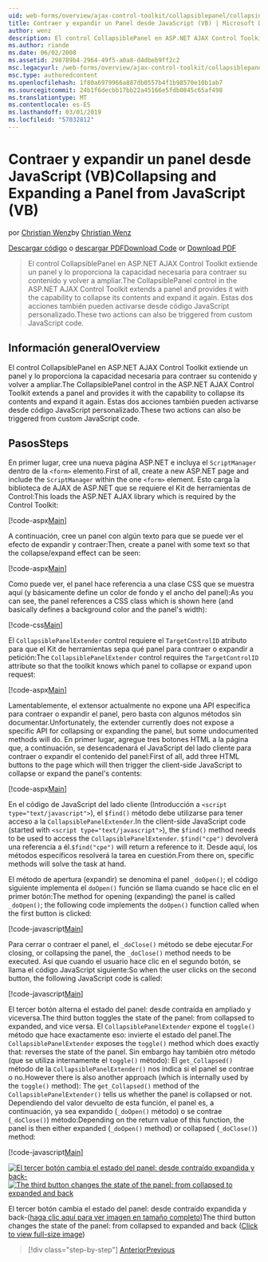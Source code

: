 ```yaml
---
uid: web-forms/overview/ajax-control-toolkit/collapsiblepanel/collapsing-and-expanding-a-panel-from-javascript-vb
title: Contraer y expandir un Panel desde JavaScript (VB) | Microsoft Docs
author: wenz
description: El control CollapsiblePanel en ASP.NET AJAX Control Toolkit extiende un panel y le proporciona la capacidad de su contenido de contraer y expandir esta un...
ms.author: riande
ms.date: 06/02/2008
ms.assetid: 298789b4-2964-49f5-a0a8-d4dbeb9ff2c2
msc.legacyurl: /web-forms/overview/ajax-control-toolkit/collapsiblepanel/collapsing-and-expanding-a-panel-from-javascript-vb
msc.type: authoredcontent
ms.openlocfilehash: 1f80a6979966a887db0557b4f1b98570e10b1ab7
ms.sourcegitcommit: 24b1f6decbb17bb22a45166e5fdb0845c65af498
ms.translationtype: MT
ms.contentlocale: es-ES
ms.lasthandoff: 03/01/2019
ms.locfileid: "57032812"
---
```

<a name="collapsing-and-expanding-a-panel-from-javascript-vb"></a><span data-ttu-id="5f4f8-103">Contraer y expandir un panel desde JavaScript (VB)</span><span class="sxs-lookup"><span data-stu-id="5f4f8-103">Collapsing and Expanding a Panel from JavaScript (VB)</span></span>
====================
<span data-ttu-id="5f4f8-104">por [Christian Wenz](https://github.com/wenz)</span><span class="sxs-lookup"><span data-stu-id="5f4f8-104">by [Christian Wenz](https://github.com/wenz)</span></span>

<span data-ttu-id="5f4f8-105">[Descargar código](http://download.microsoft.com/download/8/a/a/8aab3c3e-de6f-463f-805c-5fda567eef6e/CollapsiblePanel1.vb.zip) o [descargar PDF](http://download.microsoft.com/download/b/6/a/b6ae89ee-df69-4c87-9bfb-ad1eb2b23373/collapsiblepanel1VB.pdf)</span><span class="sxs-lookup"><span data-stu-id="5f4f8-105">[Download Code](http://download.microsoft.com/download/8/a/a/8aab3c3e-de6f-463f-805c-5fda567eef6e/CollapsiblePanel1.vb.zip) or [Download PDF](http://download.microsoft.com/download/b/6/a/b6ae89ee-df69-4c87-9bfb-ad1eb2b23373/collapsiblepanel1VB.pdf)</span></span>

> <span data-ttu-id="5f4f8-106">El control CollapsiblePanel en ASP.NET AJAX Control Toolkit extiende un panel y lo proporciona la capacidad necesaria para contraer su contenido y volver a ampliar.</span><span class="sxs-lookup"><span data-stu-id="5f4f8-106">The CollapsiblePanel control in the ASP.NET AJAX Control Toolkit extends a panel and provides it with the capability to collapse its contents and expand it again.</span></span> <span data-ttu-id="5f4f8-107">Estas dos acciones también pueden activarse desde código JavaScript personalizado.</span><span class="sxs-lookup"><span data-stu-id="5f4f8-107">These two actions can also be triggered from custom JavaScript code.</span></span>


## <a name="overview"></a><span data-ttu-id="5f4f8-108">Información general</span><span class="sxs-lookup"><span data-stu-id="5f4f8-108">Overview</span></span>

<span data-ttu-id="5f4f8-109">El control CollapsiblePanel en ASP.NET AJAX Control Toolkit extiende un panel y lo proporciona la capacidad necesaria para contraer su contenido y volver a ampliar.</span><span class="sxs-lookup"><span data-stu-id="5f4f8-109">The CollapsiblePanel control in the ASP.NET AJAX Control Toolkit extends a panel and provides it with the capability to collapse its contents and expand it again.</span></span> <span data-ttu-id="5f4f8-110">Estas dos acciones también pueden activarse desde código JavaScript personalizado.</span><span class="sxs-lookup"><span data-stu-id="5f4f8-110">These two actions can also be triggered from custom JavaScript code.</span></span>

## <a name="steps"></a><span data-ttu-id="5f4f8-111">Pasos</span><span class="sxs-lookup"><span data-stu-id="5f4f8-111">Steps</span></span>

<span data-ttu-id="5f4f8-112">En primer lugar, cree una nueva página ASP.NET e incluya el `ScriptManager` dentro de la `<form>` elemento.</span><span class="sxs-lookup"><span data-stu-id="5f4f8-112">First of all, create a new ASP.NET page and include the `ScriptManager` within the one `<form>` element.</span></span> <span data-ttu-id="5f4f8-113">Esto carga la biblioteca de AJAX de ASP.NET que se requiere el Kit de herramientas de Control:</span><span class="sxs-lookup"><span data-stu-id="5f4f8-113">This loads the ASP.NET AJAX library which is required by the Control Toolkit:</span></span>

[!code-aspx[Main](collapsing-and-expanding-a-panel-from-javascript-vb/samples/sample1.aspx)]

<span data-ttu-id="5f4f8-114">A continuación, cree un panel con algún texto para que se puede ver el efecto de expandir y contraer:</span><span class="sxs-lookup"><span data-stu-id="5f4f8-114">Then, create a panel with some text so that the collapse/expand effect can be seen:</span></span>

[!code-aspx[Main](collapsing-and-expanding-a-panel-from-javascript-vb/samples/sample2.aspx)]

<span data-ttu-id="5f4f8-115">Como puede ver, el panel hace referencia a una clase CSS que se muestra aquí (y básicamente define un color de fondo y el ancho del panel):</span><span class="sxs-lookup"><span data-stu-id="5f4f8-115">As you can see, the panel references a CSS class which is shown here (and basically defines a background color and the panel's width):</span></span>

[!code-css[Main](collapsing-and-expanding-a-panel-from-javascript-vb/samples/sample3.css)]

<span data-ttu-id="5f4f8-116">El `CollapsiblePanelExtender` control requiere el `TargetControlID` atributo para que el Kit de herramientas sepa qué panel para contraer o expandir a petición:</span><span class="sxs-lookup"><span data-stu-id="5f4f8-116">The `CollapsiblePanelExtender` control requires the `TargetControlID` attribute so that the toolkit knows which panel to collapse or expand upon request:</span></span>

[!code-aspx[Main](collapsing-and-expanding-a-panel-from-javascript-vb/samples/sample4.aspx)]

<span data-ttu-id="5f4f8-117">Lamentablemente, el extensor actualmente no expone una API específica para contraer o expandir el panel, pero basta con algunos métodos sin documentar.</span><span class="sxs-lookup"><span data-stu-id="5f4f8-117">Unfortunately, the extender currently does not expose a specific API for collapsing or expanding the panel, but some undocumented methods will do.</span></span> <span data-ttu-id="5f4f8-118">En primer lugar, agregue tres botones HTML a la página que, a continuación, se desencadenará el JavaScript del lado cliente para contraer o expandir el contenido del panel:</span><span class="sxs-lookup"><span data-stu-id="5f4f8-118">First of all, add three HTML buttons to the page which will then trigger the client-side JavaScript to collapse or expand the panel's contents:</span></span>

[!code-aspx[Main](collapsing-and-expanding-a-panel-from-javascript-vb/samples/sample5.aspx)]

<span data-ttu-id="5f4f8-119">En el código de JavaScript del lado cliente (Introducción a `<script type="text/javascript">`), el `$find()` método debe utilizarse para tener acceso a la `CollapsiblePanelExtender`.</span><span class="sxs-lookup"><span data-stu-id="5f4f8-119">In the client-side JavaScript code (started with `<script type="text/javascript">`), the `$find()` method needs to be used to access the `CollapsiblePanelExtender`.</span></span> <span data-ttu-id="5f4f8-120">`$find("cpe")` devolverá una referencia a él.</span><span class="sxs-lookup"><span data-stu-id="5f4f8-120">`$find("cpe")` will return a reference to it.</span></span> <span data-ttu-id="5f4f8-121">Desde aquí, los métodos específicos resolverá la tarea en cuestión.</span><span class="sxs-lookup"><span data-stu-id="5f4f8-121">From there on, specific methods will solve the task at hand.</span></span>

<span data-ttu-id="5f4f8-122">El método de apertura (expandir) se denomina el panel `_doOpen()`; el código siguiente implementa el `doOpen()` función se llama cuando se hace clic en el primer botón:</span><span class="sxs-lookup"><span data-stu-id="5f4f8-122">The method for opening (expanding) the panel is called `_doOpen()`; the following code implements the `doOpen()` function called when the first button is clicked:</span></span>

[!code-javascript[Main](collapsing-and-expanding-a-panel-from-javascript-vb/samples/sample6.js)]

<span data-ttu-id="5f4f8-123">Para cerrar o contraer el panel, el `_doClose()` método se debe ejecutar.</span><span class="sxs-lookup"><span data-stu-id="5f4f8-123">For closing, or collapsing the panel, the `_doClose()` method needs to be executed.</span></span> <span data-ttu-id="5f4f8-124">Así que cuando el usuario hace clic en el segundo botón, se llama el código JavaScript siguiente:</span><span class="sxs-lookup"><span data-stu-id="5f4f8-124">So when the user clicks on the second button, the following JavaScript code is called:</span></span>

[!code-javascript[Main](collapsing-and-expanding-a-panel-from-javascript-vb/samples/sample7.js)]

<span data-ttu-id="5f4f8-125">El tercer botón alterna el estado del panel: desde contraída en ampliado y viceversa.</span><span class="sxs-lookup"><span data-stu-id="5f4f8-125">The third button toggles the state of the panel: from collapsed to expanded, and vice versa.</span></span> <span data-ttu-id="5f4f8-126">El `CollapsiblePanelExtender` expone el `toggle()` método que hace exactamente eso: invierte el estado del panel.</span><span class="sxs-lookup"><span data-stu-id="5f4f8-126">The `CollapsiblePanelExtender` exposes the `toggle()` method which does exactly that: reverses the state of the panel.</span></span> <span data-ttu-id="5f4f8-127">Sin embargo hay también otro método (que se utiliza internamente el `toggle()` método): El `get_Collapsed()` método de la `CollapsiblePanelExtender()` nos indica si el panel se contrae o no.</span><span class="sxs-lookup"><span data-stu-id="5f4f8-127">However there is also another approach (which is internally used by the `toggle()` method): The `get_Collapsed()` method of the `CollapsiblePanelExtender()` tells us whether the panel is collapsed or not.</span></span> <span data-ttu-id="5f4f8-128">Dependiendo del valor devuelto de esta función, el panel es, a continuación, ya sea expandido (`_doOpen()` método) o se contrae (`_doClose()`) método:</span><span class="sxs-lookup"><span data-stu-id="5f4f8-128">Depending on the return value of this function, the panel is then either expanded (`_doOpen()` method) or collapsed (`_doClose()`) method:</span></span>

[!code-javascript[Main](collapsing-and-expanding-a-panel-from-javascript-vb/samples/sample8.js)]


<span data-ttu-id="5f4f8-129">[![El tercer botón cambia el estado del panel: desde contraído expandida y back-](collapsing-and-expanding-a-panel-from-javascript-vb/_static/image2.png)](collapsing-and-expanding-a-panel-from-javascript-vb/_static/image1.png)</span><span class="sxs-lookup"><span data-stu-id="5f4f8-129">[![The third button changes the state of the panel: from collapsed to expanded and back](collapsing-and-expanding-a-panel-from-javascript-vb/_static/image2.png)](collapsing-and-expanding-a-panel-from-javascript-vb/_static/image1.png)</span></span>

<span data-ttu-id="5f4f8-130">El tercer botón cambia el estado del panel: desde contraído expandida y back-([haga clic aquí para ver imagen en tamaño completo](collapsing-and-expanding-a-panel-from-javascript-vb/_static/image3.png))</span><span class="sxs-lookup"><span data-stu-id="5f4f8-130">The third button changes the state of the panel: from collapsed to expanded and back ([Click to view full-size image](collapsing-and-expanding-a-panel-from-javascript-vb/_static/image3.png))</span></span>

> [!div class="step-by-step"]
> [<span data-ttu-id="5f4f8-131">Anterior</span><span class="sxs-lookup"><span data-stu-id="5f4f8-131">Previous</span></span>](collapsing-and-expanding-a-panel-from-javascript-cs.md)
